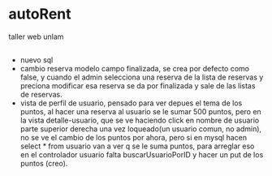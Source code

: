 # autoRent
taller web unlam

##
* nuevo sql
* cambio reserva modelo campo finalizada, se crea por defecto como false, y cuando el admin selecciona una reserva de la lista de reservas
    y preciona modificar esa reserva se da por finalizada y sale de las listas de reservas.
* vista de perfil de usuario, pensado para ver depues el tema de los puntos, al hacer una reserva al usuario se le sumar 500 puntos,
    pero en la vista detalle-usuario, que se ve haciendo click en nombre de usuario parte superior derecha una vez loqueado(un usuario comun, no admin), no se ve el cambio de los puntos por ahora, pero si en mysql hacen select * from usuario van a ver q se le suma puntos, 
    para arreglar eso en el controlador usuario falta buscarUsuarioPorID y hacer un put de los puntos (creo).

###


